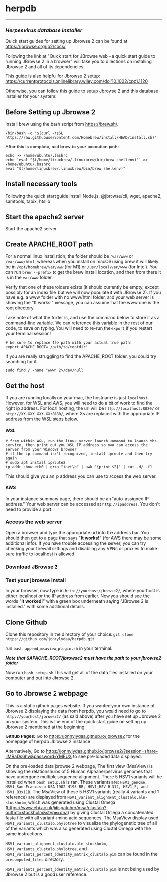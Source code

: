 # herpdb
---- 
### *Herpesvirus database installer*

Quick start guides for setting up Jbrowse 2 can be found at https://jbrowse.org/jb2/docs/

Following the link at "Quick start for JBrowse web - a quick start guide to running JBrowse 2 in a browser" will take you to directions on installing Jbrowse 2 and all of its dependencies.

This guide is also helpful for Jbrowse 2 setup: https://currentprotocols.onlinelibrary.wiley.com/doi/10.1002/cpz1.1120 


Otherwise, you can follow this guide to setup Jbrowse 2 and this database installer for your system:

## Before Setting up Jbrowse 2


Install brew using the bash script from https://brew.sh/. 
```
/bin/bash -c "$(curl -fsSL https://raw.githubusercontent.com/Homebrew/install/HEAD/install.sh)"
```

After this is complete, add brew to your execution path:
```
echo >> /home/ubuntu/.bashrc
echo 'eval "$(/home/linuxbrew/.linuxbrew/bin/brew shellenv)"' >> /home/ubuntu/.bashrc
eval "$(/home/linuxbrew/.linuxbrew/bin/brew shellenv)"
```

## Install necessary tools
Following the quick start guide install Node.js, @jbrowse/cli, wget, apache2, samtools, tabix, htslib



## Start the apache2 server

Start the apache2 server

## Create APACHE_ROOT path

For a normal linux installation, the folder should be `/var/www` or `/var/www/html`, whereas when you install on macOS using brew it will likely be in `/opt/homebrew/var/www` (for M1) or `/usr/local/var/www` (for Intel). You can run `brew --prefix` to get the brew install location, and then from there it is in the `var/www` folder. 

Verify that one of these folders exists (it should currently be empty, except possibly for an index file, but we will now populate it with JBrowse 2). If you have e.g. a www folder with no www/html folder, and your web server is showing the "It works!" message, you can assume that the www one is the root directory. 

Take note of what the folder is, and use the command below to store it as a command-line variable. We can reference this variable in the rest of our code, to save on typing. You will need to re-run the `export` if you restart your terminal session!
```
# be sure to replace the path with your actual true path!
export APACHE_ROOT='/path/to/rootdir'
```

If you are really struggling to find the APACHE_ROOT folder, you could try searching for it.
```
sudo find / -name "www" 2>/dev/null
```
## Get the host
If you are running locally on your mac, the hostname is just `localhost`. However, for WSL and AWS, you will need to do a bit of work to find the right ip address.
For local hosting, the url will be `http://localhost:8080/` or `http://XX.XXX.XXX.XX:8080/`, where Xs are replaced with the appropriate IP address from the WSL steps below.

#### WSL
```
# from within WSL, run the linux server launch command to launch the service, then print out you WSL IP address so you can access the server from your Windows browser
# if the ip command isn't recognized, install iproute and then try again
# sudo apt install iproute2
ip addr show eth0 | grep "inet\b" | awk '{print $2}' | cut -d/ -f1
```
This should give you an ip address you can use to access the web server.

#### AWS
In your instance summary page, there should be an "auto-assigned IP address." Your web server can be accessed at `http://ipaddress`. You don't need to provide a port.

### Access the web server
Open a browser and type the appropriate url into the address bar. You should then get to a page that says "**It works!**" (for AWS there may be some additional info). If you have trouble accessing the server, you can try checking your firewall settings and disabling any VPNs or proxies to make sure traffic to localhost is allowed.


### Download JBrowse 2


### Test your jbrowse install
In your browser, now type in `http://yourhost/jbrowse2/`, where yourhost is either localhost or the IP address from earlier. Now you should see the words "**It worked!**" with a green box underneath saying "JBrowse 2 is installed." with some additional details. 

## Clone Github

Clone this repository in the directory of your choice: ```git clone https://github.com/jonnylydaa/herpdb.git```

run ```bash append_msaview_plugin.sh``` in your terminal. 

***Note that $APACHE_ROOT/jbrowse2 must have the path to your jbrowse2 folder***

Now run ```bash setup.sh```
This will get all of the data files installed on your computer and put into Jbrowse 2.

## Go to Jbrowse 2 webpage

This is a static github pages website. If you wanted your own instance of Jbrowse 2 displaying the data from herpdb, you would need to go to `http://yourhost/jbrowse2/` (as said above) after you have set up Jbrowse 2 on your system. This is the end of the quick start guide on setting up Jbrowse 2 mentioned at the beginning.

**Github Pages:** Go to https://jonnylydaa.github.io/jbrowse2 for the homepage of herpdb Jbrowse 2 instance 

Alternatively, Go to https://jonnylydaa.github.io/jbrowse2/?session=share-ilMRaDs6hw&password=YMEUX to see pre-loaded data displayed. 

On the pre-loaded data jbrowse 2 webpage, The first view (MsaView) is showing the relationshuips of 5 Human Alphaherpesvirus genomes that have undergone multiple sequence alignment. These 5 HSV1 variants will be installed when ```bash setup.sh``` is ran. These variants are: `HSV1_genome, HSV1_San-Francisco-USA-1982-H193-BB, HSV1_HSV-H1312, HSV1_F, and HSV1_B3x11B`. The MsaView of these 5 HSV1 variants (really 4 variants and 1 reference) are displayed from `HSV1_variant_alignment_clustalo.aln-stockholm`, which was generated using Clustal Omega (https://www.ebi.ac.uk/jdispatcher/msa/clustalo?outfmt=stockholm&stype=dna) by giving Clustal Omega a concatenated fasta file with all variant amino acid sequences. The MsaView display used `HSV1_variants_clustalo.phylotree` to visualize the phylogenetic tree of all of the variants which was also generated using Clustal Omega with the same instructions. 

`HSV1_variant_alignment_clustalo.aln-stockholm`, `HSV1_variants_clustalo.phylotree`, and `HSV1_variants_percent_identity_matrix_clustalo.pim` can be found in the `precomputed_files` directory. 

`HSV1_variants_percent_identity_matrix_clustalo.pim` is not being used by Jbrowse 2 but is a good user reference. 

